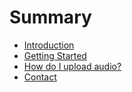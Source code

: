 # Summary

* [Introduction](README.md)
* [Getting Started](getting-started.md)
* [How do I upload audio?](how-do-i-upload-audio.md)
* [Contact](chapter1.md)

